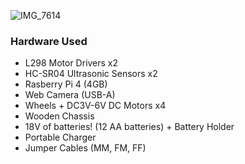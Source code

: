 ![IMG_7614](https://github.com/user-attachments/assets/d8f9c9a8-80d2-48cf-88d4-2977bd62ceb5)

### Hardware Used

- L298 Motor Drivers x2
- HC-SR04 Ultrasonic Sensors x2
- Rasberry Pi 4 (4GB)
- Web Camera (USB-A)
- Wheels + DC3V-6V DC Motors x4
- Wooden Chassis
- 18V of batteries! (12 AA batteries) + Battery Holder
- Portable Charger
- Jumper Cables (MM, FM, FF)
